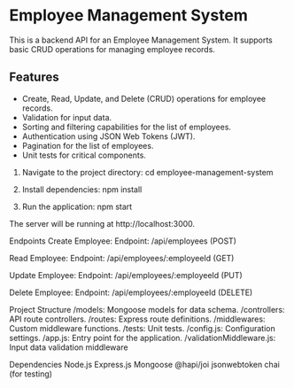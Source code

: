 # Employee Management System

This is a backend API for an Employee Management System. It supports basic CRUD operations for managing employee records.


## Features

- Create, Read, Update, and Delete (CRUD) operations for employee records.
- Validation for input data.
- Sorting and filtering capabilities for the list of employees.
- Authentication using JSON Web Tokens (JWT).
- Pagination for the list of employees.
- Unit tests for critical components.

1. Navigate to the project directory:
cd employee-management-system

2. Install dependencies:
npm install

3. Run the application:
npm start

The server will be running at http://localhost:3000.

Endpoints
Create Employee:
Endpoint: /api/employees (POST)

Read Employee:
Endpoint: /api/employees/:employeeId (GET)

Update Employee:
Endpoint: /api/employees/:employeeId (PUT)

Delete Employee:
Endpoint: /api/employees/:employeeId (DELETE)

Project Structure
/models: Mongoose models for data schema.
/controllers: API route controllers.
/routes: Express route definitions.
/middlewares: Custom middleware functions.
/tests: Unit tests.
/config.js: Configuration settings.
/app.js: Entry point for the application.
/validationMiddleware.js: Input data validation middleware

Dependencies
Node.js
Express.js
Mongoose
@hapi/joi
jsonwebtoken
chai (for testing)
